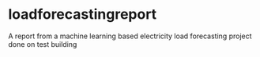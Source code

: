 # loadforecastingreport
A report from a machine learning based electricity load forecasting project done on test building
